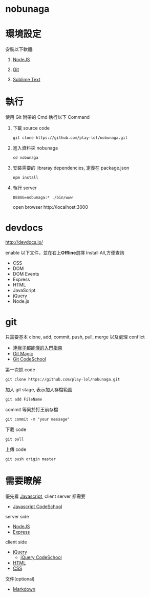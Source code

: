 # nobunaga

# 環境設定
安裝以下軟體:

1. [NodeJS](http://nodejs.org/download/)

2. [Git](http://git-scm.com/download/win)

3. [Sublime Text](http://www.sublimetext.com/)

# 執行
使用 Git 附帶的 Cmd 執行以下 Command

1. 下載 source code

    ```
    git clone https://github.com/play-lol/nobunaga.git
    ```

2. 進入資料夾 nobunaga

    ```
    cd nobunaga
    ```

3. 安裝需要的 libraray dependencies, 定義在 package.json

    ```
    npm install
    ```

4. 執行 server

    ```
    DEBUG=nobunaga:* ./bin/www
    ```
    open browser http://localhost:3000

# devdocs
http://devdocs.io/

enable 以下文件，並在右上**Offline**選擇 Install All,方便查詢
- CSS
- DOM
- DOM Events
- Express
- HTML
- JavaScript
- jQuery
- Node.js


# git
只需要基本 clone, add, commit, push, pull, merge 以及處理 conflict
- [連猴子都能懂的入門指南](http://backlogtool.com/git-guide/tw/intro/intro2_4.html)
- [Git Magic](http://www-cs-students.stanford.edu/~blynn/gitmagic/intl/zh_tw/ch02.html)
- [Git CodeSchool](https://try.github.io)

第一次抓 code
```
git clone https://github.com/play-lol/nobunaga.git
```

加入 git stage, 表示加入存檔範圍
```
git add FileName
```

commit 等同於打王前存檔
```
git commit -m "your message"
```

下載 code
```
git pull
```

上傳 code
```
git push origin master
```

# 需要瞭解
優先看 [Javascript](http://www.w3schools.com/js/default.asp), client server 都需要
- [Javascript CodeSchool](http://javascript-roadtrip.codeschool.com)

server side
- [NodeJS](http://nodejs.org/)
- [Express](http://expressjs.com/)

client side
- [jQuery](http://learn.jquery.com/)
  - [jQuery CodeSchool](https://www.codeschool.com/courses/try-jquery)
- [HTML](http://www.w3schools.com/html/default.asp)
- [CSS](http://www.w3schools.com/css/default.asp)

文件(optional)
- [Markdown](https://help.github.com/articles/markdown-basics/)
